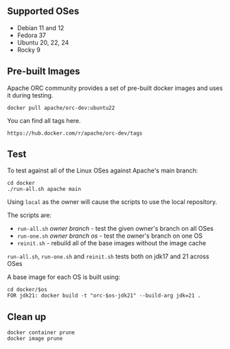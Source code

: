 ## Supported OSes

* Debian 11 and 12
* Fedora 37
* Ubuntu 20, 22, 24
* Rocky 9

## Pre-built Images

Apache ORC community provides a set of pre-built docker images and uses it during testing.

    docker pull apache/orc-dev:ubuntu22

You can find all tags here.

    https://hub.docker.com/r/apache/orc-dev/tags

## Test

To test against all of the Linux OSes against Apache's main branch:

    cd docker
    ./run-all.sh apache main

Using `local` as the owner will cause the scripts to use the local repository.

The scripts are:
* `run-all.sh` *owner* *branch* - test the given owner's branch on all OSes
* `run-one.sh` *owner* *branch* *os* - test the owner's branch on one OS
* `reinit.sh` - rebuild all of the base images without the image cache

`run-all.sh`, `run-one.sh` and `reinit.sh` tests both on jdk17 and 21 across OSes

A base image for each OS is built using:

    cd docker/$os
    FOR jdk21: docker build -t "orc-$os-jdk21" --build-arg jdk=21 .

## Clean up

    docker container prune
    docker image prune

